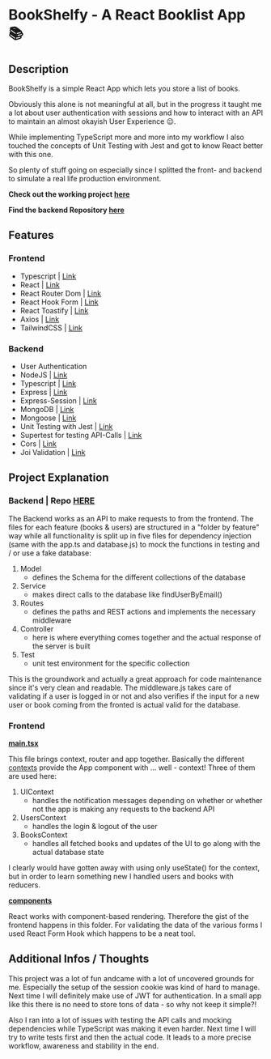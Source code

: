# BookShelfy - A React Booklist App :books:

## Description

BookShelfy is a simple React App which lets you store a list of books.

Obviously this alone is not meaningful at all, but in the progress it taught me a lot about user authentication with sessions and how to interact with an API to maintain an almost okayish User Experience :wink:.

While implementing TypeScript more and more into my workflow I also touched the concepts of Unit Testing with Jest and got to know React better with this one.

So plenty of stuff going on especially since I splitted the front- and backend to simulate a real life production environment.

**Check out the working project [here](https://booklist-frontend.vercel.app/)**

**Find the backend Repository [here](https://github.com/henritielscher/bookshelvy-back)**

## Features

### Frontend

-   Typescript | [Link](https://www.typescriptlang.org/)
-   React | [Link](https://reactjs.org/)
-   React Router Dom | [Link](https://react-hook-form.com/)
-   React Hook Form | [Link](https://reactrouter.com/)
-   React Toastify | [Link](https://fkhadra.github.io/react-toastify/introduction/)
-   Axios | [Link](https://axios-http.com/)
-   TailwindCSS | [Link](https://tailwindcss.com/)

### Backend

-   User Authentication
-   NodeJS | [Link](https://nodejs.dev/)
-   Typescript | [Link](https://www.typescriptlang.org/)
-   Express | [Link](https://expressjs.com/)
-   Express-Session | [Link](https://www.npmjs.com/package/express-session)
-   MongoDB | [Link](https://www.mongodb.com/)
-   Mongoose | [Link](https://mongoosejs.com/)
-   Unit Testing with Jest | [Link](https://jestjs.io/)
-   Supertest for testing API-Calls | [Link](https://www.npmjs.com/package/supertest)
-   Cors | [Link](https://www.npmjs.com/package/cors)
-   Joi Validation | [Link](https://joi.dev/api/?v=17.6.0)

## Project Explanation

### Backend | Repo [HERE](https://github.com/henritielscher/bookshelvy-back)

The Backend works as an API to make requests to from the frontend. The files for each feature (books & users) are structured in a "folder by feature" way while all functionality is split up in five files for dependency injection (same with the app.ts and database.js) to mock the functions in testing and / or use a fake database:

1. Model
    - defines the Schema for the different collections of the database
2. Service
    - makes direct calls to the database like findUserByEmail()
3. Routes
    - defines the paths and REST actions and implements the necessary middleware
4. Controller
    - here is where everything comes together and the actual response of the server is built
5. Test
    - unit test environment for the specific collection

This is the groundwork and actually a great approach for code maintenance since it's very clean and readable. The middleware.js takes care of validating if a user is logged in or not and also verifies if the input for a new user or book coming from the fronted is actual valid for the database.

### Frontend

**[main.tsx](./src/main.tsx)**

This file brings context, router and app together.
Basically the different [contexts](./src/context/) provide the App component with ... well - context! Three of them are used here:

1. UIContext
    - handles the notification messages depending on whether or whether not the app is making any requests to the backend API
2. UsersContext
    - handles the login & logout of the user
3. BooksContext
    - handles all fetched books and updates of the UI to go along with the actual database state

I clearly would have gotten away with using only useState() for the context, but in order to learn something new I handled users and books with reducers.

**[components](./src/components/)**

React works with component-based rendering. Therefore the gist of the frontend happens in this folder. For validating the data of the various forms I used React Form Hook which happens to be a neat tool.

## Additional Infos / Thoughts

This project was a lot of fun andcame with a lot of uncovered grounds for me. Especially the setup of the session cookie was kind of hard to manage. Next time I will definitely make use of JWT for authentication. In a small app like this there is no need to store tons of data - so why not keep it simple?!

Also I ran into a lot of issues with testing the API calls and mocking dependencies while TypeScript was making it even harder. Next time I will try to write tests first and then the actual code. It leads to a more precise workflow, awareness and stability in the end.
